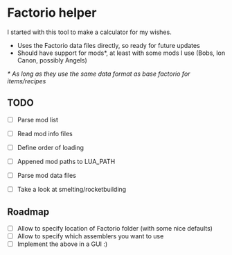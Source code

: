 # Factorio helper

I started with this tool to make a calculator for my wishes.

* Uses the Factorio data files directly, so ready for future updates
* Should have support for mods*, at least with some mods I use (Bobs, Ion Canon, possibly Angels)


_\* As long as they use the same data format as base factorio for items/recipes_

## TODO

- [ ] Parse mod list
- [ ] Read mod info files
- [ ] Define order of loading
- [ ] Appened mod paths to LUA_PATH
- [ ] Parse mod data files
- [ ] Take a look at smelting/rocketbuilding


## Roadmap

- [ ] Allow to specify location of Factorio folder (with some nice defaults)
- [ ] Allow to specify which assemblers you want to use
- [ ] Implement the above in a GUI :)
